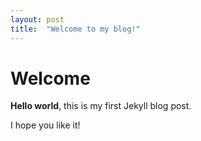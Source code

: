 ```yaml
---
layout: post
title:  "Welcome to my blog!"
---
```


# Welcome

**Hello world**, this is my first Jekyll blog post.

   I hope you like it!
